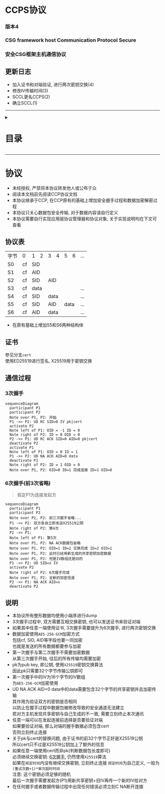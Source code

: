 # CCPS协议
### 版本4
### CSG framework host Communication Protocol Secure
### 安全CSG框架主机通信协议

## 更新日志
* 加入证书和对端验证, 进行两次密钥交换(4)
* 修改IV传输时间(3)
* SCCL更名CCPS(2)
* 确立SCCL(1)

---
<details>
<summary>

# 目录

</summary>

* [`协议`](#协议)
  * [`协议表`](#协议表)
  * [`证书`](#证书)
  * [`通信过程`](#通信过程)
    * [`3次握手`](#3次握手)
    * [`6次握手`](#6次握手前3次省略)
  * [`说明`](#说明)

</details>

---
# 协议
* 未经授权, 严禁将本协议转发他人或公布于众
* 阅读本文档前先阅读CCP协议文档
* 本协议继承于CCP, 在CCP原有的基础上增加安全握手过程和数据加密解密过程
* 本协议只关心数据包安全传输, 对于数据内容请自行定义
* 本协议需要自行实现应用层协议管理器和协议对象, 关于实现说明均在下文可查看

## 协议表
<table>
    <tr>
        <td>字节</td>
        <td>0</td>
        <td>1</td>
        <td>2</td>
        <td>3</td>
        <td>4</td>
        <td>5</td>
        <td>6</td>
        <td>...</td>
    </tr>
    <tr>
        <td>S0</td>
        <td>cf</td>
        <td colspan=2>SID</td>
        <td colspan=4></td>
    </tr>
    <tr>
        <td>S1</td>
        <td>cf</td>
        <td colspan=2>AID</td>
        <td colspan=4></td>
    </tr>
    <tr>
        <td>S2</td>
        <td>cf</td>
        <td colspan=2>SID</td>
        <td colspan=2>AID</td>
        <td colspan=2></td>
    </tr>
    <tr>
        <td>S3</td>
        <td>cf</td>
        <td colspan=6>data</td>
        <td>...</td>
    </tr>
    <tr>
        <td>S4</td>
        <td>cf</td>
        <td colspan=2>SID</td>
        <td colspan=4>data</td>
        <td>...</td>
    </tr>
    <tr>
        <td>S5</td>
        <td>cf</td>
        <td colspan=2>SID</td>
        <td colspan=2>AID</td>
        <td colspan=2>data</td>
        <td>...</td>
    </tr>
    <tr>
        <td>S6</td>
        <td>cf</td>
        <td colspan=2>AID</td>
        <td colspan=4>data</td>
        <td>...</td>
    </tr>
</table>

* 在原有基础上增加S5和S6两种结构体

## 证书
参见分支`cert`  
使用ED25519进行签名, X25519用于密钥交换

## 通信过程
### 3次握手
```mermaid
sequenceDiagram
  participant P1
  participant P2
  Note over P1, P2: 开始
  P1 ->> P2: UD RC SID=0 IV pk|cert
  activate P2
  Note left of P1: OID = -1 ID = 0
  Note right of P2: ID = 0 OID = 0
  P2 ->> P1: UD RC ACK SID=0 AID=0 pk|cert
  deactivate P2
  activate P1
  Note left of P1: OID = 0 ID = 1
  P1 ->> P2: UD NA ACK AID=0 data
  deactivate P1
  Note right of P2: ID = 1 OID = 0
  Note over P1, P2: OID=0 ID=1 完成连接 ID=1 OID=0
```

### 6次握手(前3次省略)
> 假定P1为连接发起方
```mermaid
sequenceDiagram
  participant P1
  participant P2
  Note over P1, P2: 前三次握手省略...
  P1 ->> P2: 双方各自立即发送X25519公钥
  Note right of P2: 第4次
  P2 ->> P1: 
  Note left of P1: 第5次
  Note over P1, P2: NA ACK数据包省略
  Note over P1, P2: OID=1 ID=2 交换完成 ID=2 OID=1
  Note over P1, P2: 此时已经用新生成的共享密钥加密数据
  Note over P1, P2: 但是IV数组还是旧的
  P1 ->> P2: UD SID=x IV
  activate P2
  Note right of P2: 6次握手完成
  Note over P1, P2: 全新的加密信道
  P2 ->> P1: NA ACK AID=x
  deactivate P2
```

## 说明
* 本协议所有整形数据均使用小端序进行dump
* 3次握手过程中, 双方需要互相交换密钥, 也可以发送证书来验证对端
* 如果其中任意一端使用证书, 3次握手需要提升为6次握手, 进行两次密钥交换
* 数据加密使用`AES-256-GCM`加密方式  
  包括cf, SID, AID等字段也要一同加密  
  也就是发送的所有数据都要参与加密
* 第一次握手与第二次握手不需要加密数据  
  从第三次握手开始, 往后的所有传输均需要加密
* pk为pub key, 即公钥, 使用`X25519`密钥交换算法  
  因此pk只需要32个字节传输公钥即可
* 第一次握手中的IV为16个字节的IV数组  
  为`AES-256-GCM`加密使用
* UD NA ACK AID=0 data中的data需要包含32个字节的共享密钥并且加密传输  
  其作用为验证双方的密钥是否相同  
  以防止在握手过程中数据包被修改导致的安全通道无法建立  
  若对方主机发现共享密钥与自己生成的不一致, 需要立刻终止本次通讯
* 任意一端可以在发起连接前选择是否要验证对端  
  如果要验证对端, 那么对端的握手数据必须包含cert  
  否则立刻终止连接
* 关于pk与cert的替换问题, 由于证书的前32个字节正好是X25519公钥  
  所以cert只不过是X25519公钥加上了额外的信息
* 如果任意一端使用cert而非pk(判断数据包长度即可)  
  必须继续交换密钥: [6次握手](#6次握手前3次省略), 仍然使用`X25519`算法  
  如果在`规定时间`内没有继续交换密钥, 立刻终止连接
  `规定时间`为自己定义, 一般为`(重试次数+1)*单次超时时间`  
  注意: 这个密钥必须足够的随机  
  最后一次握手需要发起方(P1)用新共享密钥+旧IV再传一个新的IV给对方
* 在任何握手或者数据传输过程中出现任何错误必须立刻C NA断开连接
